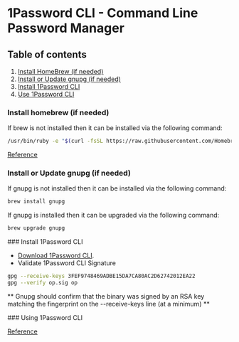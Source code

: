 # 1Password CLI - Command Line Password Manager

## Table of contents
1. [Install HomeBrew (if needed)](#user-content-homebrew-installation)
1. [Install or Update gnupg (if needed)](#user-content-gnupg-installation)
1. [Install 1Password CLI](#user-content-1Password-cli-installation)
1. [Use 1Password CLI](#user-content-1password-cli-usage)

<a name="homebrew-installation"></a>
### Install homebrew (if needed)

If brew is not installed then it can be installed via the following command:
```bash
/usr/bin/ruby -e "$(curl -fsSL https://raw.githubusercontent.com/Homebrew/install/master/install)"
```
[Reference](https://brew.sh/)

<a name="gnupg-installation"></a>
### Install or Update gnupg (if needed)

If gnupg is not installed then it can be installed via the following command:
```bash
brew install gnupg
```

If gnupg is installed then it can be upgraded via the following command:
```bash
brew upgrade gnupg
```

<a name="1password-cli-installation">
### Install 1Password CLI

* [Download 1Password CLI](https://app-updates.agilebits.com/product_history/CLI).
* Validate 1Password CLI Signature

```bash
gpg --receive-keys 3FEF9748469ADBE15DA7CA80AC2D62742012EA22
gpg --verify op.sig op
```

** Gnupg should confirm that the binary was signed by an RSA key matching the fingerprint on the --receive-keys line (at a minimum) **

<a name="1password-cli-usage">
### Using 1Password CLI

[Reference](https://support.1password.com/command-line-getting-started/)
